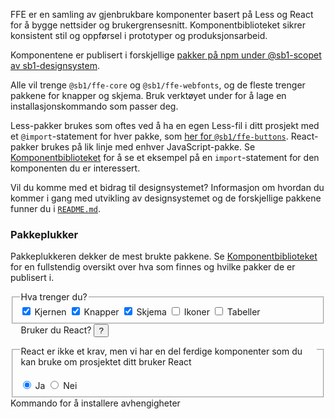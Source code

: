 FFE er en samling av gjenbrukbare komponenter basert på Less og React for å bygge nettsider og brukergrensesnitt. Komponentbiblioteket sikrer konsistent stil og oppførsel i prototyper og produksjonsarbeid.

Komponentene er publisert i forskjellige [pakker på npm under @sb1-scopet av sb1-designsystem](https://www.npmjs.com/search?q=maintainer:sb1-designsystem).

Alle vil trenge `@sb1/ffe-core` og `@sb1/ffe-webfonts`, og de fleste trenger pakkene for knapper og skjema. Bruk verktøyet under for å lage en installasjonskommando som passer deg.

Less-pakker brukes som oftes ved å ha en egen Less-fil i ditt prosjekt med et `@import`-statement for hver pakke, som [her for `@sb1/ffe-buttons`](https://github.com/SpareBank1/designsystem/tree/develop/packages/ffe-buttons#usage). React-pakker brukes på lik linje med enhver JavaScript-pakke. Se [Komponentbiblioteket](/styleguidist/index.html) for å se et eksempel på en `import`-statement for den komponenten du er interessert.

Vil du komme med et bidrag til designsystemet? Informasjon om hvordan du kommer i gang med utvikling av designsystemet og de forskjellige pakkene funner du i [`README.md`](https://github.com/SpareBank1/designsystem/blob/master/README.md).

<h3 class="ffe-h3">
    Pakkeplukker
</h3>

Pakkeplukkeren dekker de mest brukte pakkene. Se [Komponentbiblioteket](/styleguidist/index.html) for en fullstendig oversikt over hva som finnes og hvilke pakker de er publisert i.

<fieldset
    id="npm-i-builder-packages"
    class="ffe-fieldset"
>
    <legend class="ffe-form-label">
        Hva trenger du?
    </legend>
    <input
        class="ffe-hidden-checkbox"
        id="npm-i-builder-bundle-core"
        aria-invalid="false"
        value="core"
        type="checkbox"
        checked
    />
    <label
        class="ffe-checkbox ffe-checkbox--inline"
        for="npm-i-builder-bundle-core"
    >
        Kjernen
    </label>
    <input
        class="ffe-hidden-checkbox"
        id="npm-i-builder-bundle-buttons"
        aria-invalid="false"
        value="buttons"
        type="checkbox"
        checked
    />
    <label
        class="ffe-checkbox ffe-checkbox--inline"
        for="npm-i-builder-bundle-buttons"
    >
        Knapper
    </label>
    <input
        class="ffe-hidden-checkbox"
        id="npm-i-builder-bundle-form"
        aria-invalid="false"
        value="form"
        type="checkbox"
        checked
    />
    <label
        class="ffe-checkbox ffe-checkbox--inline"
        for="npm-i-builder-bundle-form"
    >
        Skjema
    </label>
    <input
        class="ffe-hidden-checkbox"
        id="npm-i-builder-bundle-icons"
        aria-invalid="false"
        value="icons"
        type="checkbox"
    />
    <label
        class="ffe-checkbox ffe-checkbox--inline"
        for="npm-i-builder-bundle-icons"
    >
        Ikoner
    </label>
    <input
        class="ffe-hidden-checkbox"
        id="npm-i-builder-bundle-tables"
        aria-invalid="false"
        value="tables"
        type="checkbox"
    />
    <label
        class="ffe-checkbox ffe-checkbox--inline"
        for="npm-i-builder-bundle-tables"
    >
        Tabeller
    </label>
</fieldset>

<fieldset
    id="npm-i-builder-react"
    class="ffe-fieldset ffe-input-group"
>
    <legend class="ffe-form-label">
        Bruker du React?
        <span>
            <button
                aria-controls="npm-i-builder-react-tooltip-text"
                aria-expanded="false"
                class="sb1ds-tooltip ffe-tooltip__icon"
                type="button"
            >
                ?
            </button>
            <p
                class="ffe-tooltip__text ffe-small-text"
                id="npm-i-builder-react-tooltip-text"
            >
                React er ikke et krav, men vi har en del ferdige komponenter som du kan bruke om prosjektet ditt bruker React
            </p>
        </span>
    </legend>
    <input
        class="ffe-radio-input"
        id="npm-i-builder-react-yes"
        value="true"
        name="npm-i-builder-react"
        type="radio"
        checked
    >
    <label
        for="npm-i-builder-react-yes"
        class="ffe-radio-switch"
    >
        Ja
    </label>
    <input
        class="ffe-radio-input"
        id="npm-i-builder-react-no"
        value="false"
        name="npm-i-builder-react"
        type="radio"
    >
    <label
        for="npm-i-builder-react-no"
        class="ffe-radio-switch"
    >
        Nei
    </label>
</fieldset>

<span class="ffe-form-label ffe-form-label--block">
    Kommando for å installere avhengigheter
</span>

<div class="sb1ds-npm-i-builder-output">
    <code id="sb1ds-npm-i-builder-output"></code>
</div>

